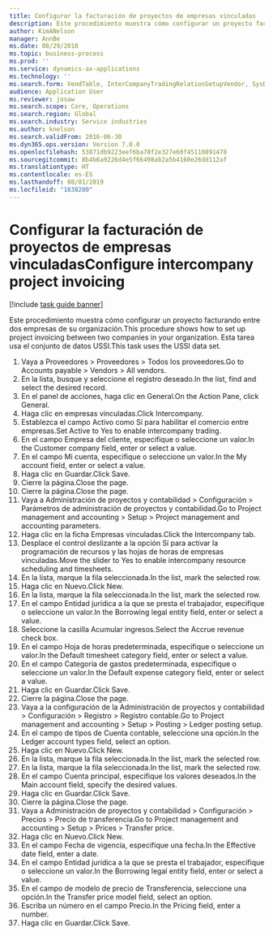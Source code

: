 ```yaml
---
title: Configurar la facturación de proyectos de empresas vinculadas
description: Este procedimiento muestra cómo configurar un proyecto facturando entre dos empresas de su organización.
author: KimANelson
manager: AnnBe
ms.date: 08/29/2018
ms.topic: business-process
ms.prod: ''
ms.service: dynamics-ax-applications
ms.technology: ''
ms.search.form: VendTable, InterCompanyTradingRelationSetupVendor, SysDataAreaSelectLookup, ProjParameters, ProjPosting, ProjTransferPrice
audience: Application User
ms.reviewer: josaw
ms.search.scope: Core, Operations
ms.search.region: Global
ms.search.industry: Service industries
ms.author: knelson
ms.search.validFrom: 2016-06-30
ms.dyn365.ops.version: Version 7.0.0
ms.openlocfilehash: 53871db9223eef6ba78f2e327e60f45110891478
ms.sourcegitcommit: 8b4b6a9226d4e5f66498ab2a5b4160e26dd112af
ms.translationtype: HT
ms.contentlocale: es-ES
ms.lasthandoff: 08/01/2019
ms.locfileid: "1838280"
---
```

# <a name="configure-intercompany-project-invoicing"></a><span data-ttu-id="f2b87-103">Configurar la facturación de proyectos de empresas vinculadas</span><span class="sxs-lookup"><span data-stu-id="f2b87-103">Configure intercompany project invoicing</span></span>

[!include [task guide banner](../../includes/task-guide-banner.md)]

<span data-ttu-id="f2b87-104">Este procedimiento muestra cómo configurar un proyecto facturando entre dos empresas de su organización.</span><span class="sxs-lookup"><span data-stu-id="f2b87-104">This procedure shows how to set up project invoicing between two companies in your organization.</span></span> <span data-ttu-id="f2b87-105">Esta tarea usa el conjunto de datos USSI.</span><span class="sxs-lookup"><span data-stu-id="f2b87-105">This task uses the USSI data set.</span></span>

1. <span data-ttu-id="f2b87-106">Vaya a Proveedores > Proveedores > Todos los proveedores.</span><span class="sxs-lookup"><span data-stu-id="f2b87-106">Go to Accounts payable > Vendors > All vendors.</span></span>
2. <span data-ttu-id="f2b87-107">En la lista, busque y seleccione el registro deseado.</span><span class="sxs-lookup"><span data-stu-id="f2b87-107">In the list, find and select the desired record.</span></span>
3. <span data-ttu-id="f2b87-108">En el panel de acciones, haga clic en General.</span><span class="sxs-lookup"><span data-stu-id="f2b87-108">On the Action Pane, click General.</span></span>
4. <span data-ttu-id="f2b87-109">Haga clic en empresas vinculadas.</span><span class="sxs-lookup"><span data-stu-id="f2b87-109">Click Intercompany.</span></span>
5. <span data-ttu-id="f2b87-110">Establezca el campo Activo como Sí para habilitar el comercio entre empresas.</span><span class="sxs-lookup"><span data-stu-id="f2b87-110">Set Active to Yes to enable intercompany trading.</span></span>
6. <span data-ttu-id="f2b87-111">En el campo Empresa del cliente, especifique o seleccione un valor.</span><span class="sxs-lookup"><span data-stu-id="f2b87-111">In the Customer company field, enter or select a value.</span></span>
7. <span data-ttu-id="f2b87-112">En el campo Mi cuenta, especifique o seleccione un valor.</span><span class="sxs-lookup"><span data-stu-id="f2b87-112">In the My account field, enter or select a value.</span></span>
8. <span data-ttu-id="f2b87-113">Haga clic en Guardar.</span><span class="sxs-lookup"><span data-stu-id="f2b87-113">Click Save.</span></span>
9. <span data-ttu-id="f2b87-114">Cierre la página.</span><span class="sxs-lookup"><span data-stu-id="f2b87-114">Close the page.</span></span>
10. <span data-ttu-id="f2b87-115">Cierre la página.</span><span class="sxs-lookup"><span data-stu-id="f2b87-115">Close the page.</span></span>
11. <span data-ttu-id="f2b87-116">Vaya a Administración de proyectos y contabilidad > Configuración > Parámetros de administración de proyectos y contabilidad.</span><span class="sxs-lookup"><span data-stu-id="f2b87-116">Go to Project management and accounting > Setup > Project management and accounting parameters.</span></span>
12. <span data-ttu-id="f2b87-117">Haga clic en la ficha Empresas vinculadas.</span><span class="sxs-lookup"><span data-stu-id="f2b87-117">Click the Intercompany tab.</span></span>
13. <span data-ttu-id="f2b87-118">Desplace el control deslizante a la opción Sí para activar la programación de recursos y las hojas de horas de empresas vinculadas.</span><span class="sxs-lookup"><span data-stu-id="f2b87-118">Move the slider to Yes to enable intercompany resource scheduling and timesheets.</span></span>
14. <span data-ttu-id="f2b87-119">En la lista, marque la fila seleccionada.</span><span class="sxs-lookup"><span data-stu-id="f2b87-119">In the list, mark the selected row.</span></span>
15. <span data-ttu-id="f2b87-120">Haga clic en Nuevo.</span><span class="sxs-lookup"><span data-stu-id="f2b87-120">Click New.</span></span>
16. <span data-ttu-id="f2b87-121">En la lista, marque la fila seleccionada.</span><span class="sxs-lookup"><span data-stu-id="f2b87-121">In the list, mark the selected row.</span></span>
17. <span data-ttu-id="f2b87-122">En el campo Entidad jurídica a la que se presta el trabajador, especifique o seleccione un valor.</span><span class="sxs-lookup"><span data-stu-id="f2b87-122">In the Borrowing legal entity field, enter or select a value.</span></span>
18. <span data-ttu-id="f2b87-123">Seleccione la casilla Acumular ingresos.</span><span class="sxs-lookup"><span data-stu-id="f2b87-123">Select the Accrue revenue check box.</span></span>
19. <span data-ttu-id="f2b87-124">En el campo Hoja de horas predeterminada, especifique o seleccione un valor.</span><span class="sxs-lookup"><span data-stu-id="f2b87-124">In the Default timesheet category field, enter or select a value.</span></span>
20. <span data-ttu-id="f2b87-125">En el campo Categoría de gastos predeterminada, especifique o seleccione un valor.</span><span class="sxs-lookup"><span data-stu-id="f2b87-125">In the Default expense category field, enter or select a value.</span></span>
21. <span data-ttu-id="f2b87-126">Haga clic en Guardar.</span><span class="sxs-lookup"><span data-stu-id="f2b87-126">Click Save.</span></span>
22. <span data-ttu-id="f2b87-127">Cierre la página.</span><span class="sxs-lookup"><span data-stu-id="f2b87-127">Close the page.</span></span>
23. <span data-ttu-id="f2b87-128">Vaya a la configuración de la Administración de proyectos y contabilidad > Configuración > Registro > Registro contable.</span><span class="sxs-lookup"><span data-stu-id="f2b87-128">Go to Project management and accounting > Setup > Posting > Ledger posting setup.</span></span>
24. <span data-ttu-id="f2b87-129">En el campo de tipos de Cuenta contable, seleccione una opción.</span><span class="sxs-lookup"><span data-stu-id="f2b87-129">In the Ledger account types field, select an option.</span></span>
25. <span data-ttu-id="f2b87-130">Haga clic en Nuevo.</span><span class="sxs-lookup"><span data-stu-id="f2b87-130">Click New.</span></span>
26. <span data-ttu-id="f2b87-131">En la lista, marque la fila seleccionada.</span><span class="sxs-lookup"><span data-stu-id="f2b87-131">In the list, mark the selected row.</span></span>
27. <span data-ttu-id="f2b87-132">En la lista, marque la fila seleccionada.</span><span class="sxs-lookup"><span data-stu-id="f2b87-132">In the list, mark the selected row.</span></span>
28. <span data-ttu-id="f2b87-133">En el campo Cuenta principal, especifique los valores deseados.</span><span class="sxs-lookup"><span data-stu-id="f2b87-133">In the Main account field, specify the desired values.</span></span>
29. <span data-ttu-id="f2b87-134">Haga clic en Guardar.</span><span class="sxs-lookup"><span data-stu-id="f2b87-134">Click Save.</span></span>
30. <span data-ttu-id="f2b87-135">Cierre la página.</span><span class="sxs-lookup"><span data-stu-id="f2b87-135">Close the page.</span></span>
31. <span data-ttu-id="f2b87-136">Vaya a Administración de proyectos y contabilidad > Configuración > Precios > Precio de transferencia.</span><span class="sxs-lookup"><span data-stu-id="f2b87-136">Go to Project management and accounting > Setup > Prices > Transfer price.</span></span>
32. <span data-ttu-id="f2b87-137">Haga clic en Nuevo.</span><span class="sxs-lookup"><span data-stu-id="f2b87-137">Click New.</span></span>
33. <span data-ttu-id="f2b87-138">En el campo Fecha de vigencia, especifique una fecha.</span><span class="sxs-lookup"><span data-stu-id="f2b87-138">In the Effective date field, enter a date.</span></span>
34. <span data-ttu-id="f2b87-139">En el campo Entidad jurídica a la que se presta el trabajador, especifique o seleccione un valor.</span><span class="sxs-lookup"><span data-stu-id="f2b87-139">In the Borrowing legal entity field, enter or select a value.</span></span>
35. <span data-ttu-id="f2b87-140">En el campo de modelo de precio de Transferencia, seleccione una opción.</span><span class="sxs-lookup"><span data-stu-id="f2b87-140">In the Transfer price model field, select an option.</span></span>
36. <span data-ttu-id="f2b87-141">Escriba un número en el campo Precio.</span><span class="sxs-lookup"><span data-stu-id="f2b87-141">In the Pricing field, enter a number.</span></span>
37. <span data-ttu-id="f2b87-142">Haga clic en Guardar.</span><span class="sxs-lookup"><span data-stu-id="f2b87-142">Click Save.</span></span>

